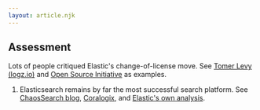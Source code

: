 ```yaml
---
layout: article.njk
---
```


## Assessment

Lots of people critiqued Elastic's change-of-license move. See [Tomer Levy (logz.io)](https://logz.io/blog/open-source-elasticsearch-doubling-down) and [Open Source Initiative](https://opensource.org/blog/the-sspl-is-not-an-open-source-license) as examples.

1. Elasticsearch remains by far the most successful search platform. See [ChaosSearch blog](https://www.chaossearch.io/blog/opensearch-vs-elasticsearch-comparison), [Coralogix](https://coralogix.com/guides/elasticsearch/elasticsearch-vs-opensearch-key-differences/), and [Elastic's own analysis](https://www.elastic.co/elasticsearch/opensearch).
